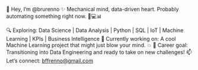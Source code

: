 👋 Hey, I’m @brurenno
✨ Mechanical mind, data-driven heart. Probably automating something right now. 🤖💻📊

🔍 Exploring: Data Science | Data Analysis | Python | SQL | IoT | Machine Learning | KPIs | Business Intelligence
🌱 Currently working on: A cool Machine Learning project that might just blow your mind. 💥
🚀 Career goal: Transitioning into Data Engineering and ready to take on new challenges!
📫 Let’s connect: bffrenno@gmail.com

<!---
brunaffrenno/brunaffrenno is a ✨ special ✨ repository because its `README.md` (this file) appears on your GitHub profile.
You can click the Preview link to take a look at your changes.
--->
